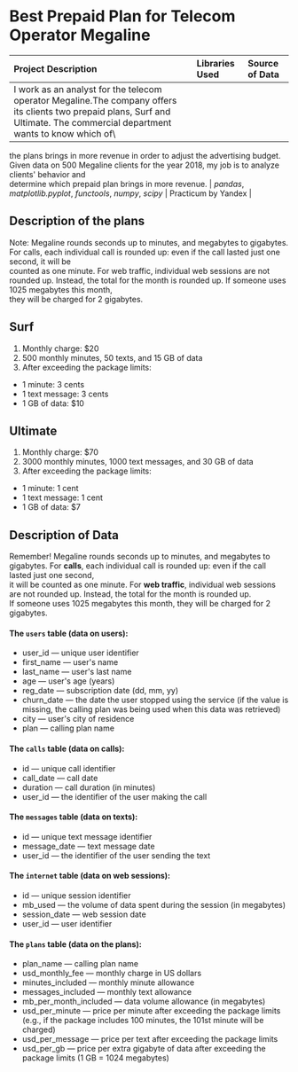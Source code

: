 # Best Prepaid Plan for Telecom Operator Megaline


| Project Description | Libraries Used | Source of Data |
| :---------------------- | :---------------------- | :---------------------- | 
| I work as an analyst for the telecom operator Megaline.The company offers its clients two prepaid plans, Surf and Ultimate. The commercial department wants to know which of\
the plans brings in more revenue in order to adjust the advertising budget. Given data on 500 Megaline clients for the year 2018, my job is to analyze clients' behavior and\
determine which prepaid plan brings in more revenue. | *pandas*, *matplotlib.pyplot*, *functools*, *numpy*, *scipy* | Practicum by Yandex |


## Description of the plans

Note: Megaline rounds seconds up to minutes, and megabytes to gigabytes. For calls, each individual call is rounded up: even if the call lasted just one second, it will be\
counted as one minute. For web traffic, individual web sessions are not rounded up. Instead, the total for the month is rounded up. If someone uses 1025 megabytes this month,\
they will be charged for 2 gigabytes.

## Surf

1. Monthly charge: $20
2. 500 monthly minutes, 50 texts, and 15 GB of data
3. After exceeding the package limits:
  - 1 minute: 3 cents
  - 1 text message: 3 cents
  - 1 GB of data: $10
  
## Ultimate

1. Monthly charge: $70
2. 3000 monthly minutes, 1000 text messages, and 30 GB of data
3. After exceeding the package limits:
  - 1 minute: 1 cent
  - 1 text message: 1 cent
  - 1 GB of data: $7


## Description of Data

Remember! Megaline rounds seconds up to minutes, and megabytes to gigabytes. For **calls**, each individual call is rounded up: even if the call lasted just one second,\
it will be counted as one minute. For **web traffic**, individual web sessions are not rounded up. Instead, the total for the month is rounded up.\
If someone uses 1025 megabytes this month, they will be charged for 2 gigabytes.

#### The `users` table (data on users):

- user_id — unique user identifier
- first_name — user's name
- last_name — user's last name
- age — user's age (years)
- reg_date — subscription date (dd, mm, yy)
- churn_date — the date the user stopped using the service (if the value is missing, the calling plan was being used when this data was retrieved)
- city — user's city of residence
- plan — calling plan name

#### The `calls` table (data on calls):

- id — unique call identifier
- call_date — call date
- duration — call duration (in minutes)
- user_id — the identifier of the user making the call

#### The `messages` table (data on texts):

- id — unique text message identifier
- message_date — text message date
- user_id — the identifier of the user sending the text

#### The `internet` table (data on web sessions):
- id — unique session identifier
- mb_used — the volume of data spent during the session (in megabytes)
- session_date — web session date
- user_id — user identifier

#### The `plans` table (data on the plans):

- plan_name — calling plan name
- usd_monthly_fee — monthly charge in US dollars
- minutes_included — monthly minute allowance
- messages_included — monthly text allowance
- mb_per_month_included — data volume allowance (in megabytes)
- usd_per_minute — price per minute after exceeding the package limits (e.g., if the package includes 100 minutes, the 101st minute will be charged)
- usd_per_message — price per text after exceeding the package limits
- usd_per_gb — price per extra gigabyte of data after exceeding the package limits (1 GB = 1024 megabytes)
